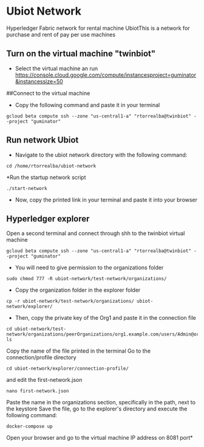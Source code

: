 # Ubiot Network

Hyperledger Fabric network for rental machine UbiotThis is a network for purchase and rent of pay per use machines

## Turn on the virtual machine "twinbiot"

* Select the virtual machine an run
https://console.cloud.google.com/compute/instancesproject=guminator&instancessize=50

##Connect to the virtual machine 

* Copy the following command and paste it in your terminal

```
gcloud beta compute ssh --zone "us-central1-a" "rtorrealba@twinbiot" --project "guminator" 
```

## Run network Ubiot

* Navigate to the ubiot network directory with the following command:

```
cd /home/rtorrealba/ubiot-network
```

*Run the startup network script

```
./start-network
```

* Now, copy the printed link in your terminal and paste it into your browser

## Hyperledger explorer
Open a second terminal and connect through shh to the twinbiot virtual machine

```
gcloud beta compute ssh --zone "us-central1-a" "rtorrealba@twinbiot" --project "guminator"
```

* You will need to give permission to the organizations folder

```
sudo chmod 777 -R ubiot-network/test-network/organizations/
```

* Copy the organization folder in the explorer folder

```
cp -r ubiot-network/test-network/organizations/ ubiot-network/explorer/
```

* Then, copy the private key of the Org1 and paste it in the connection file

```
cd ubiot-network/test-network/organizations/peerOrganizations/org1.example.com/users/Admin@org1.example.com/msp/keystore/
ls
```

Copy the name of the file printed in the terminal
Go to the connection/profile directory 

```
cd ubiot-network/explorer/connection-profile/
```

and edit the first-network.json

```
nano first-network.json
```

Paste the name in the organizations section, specifically in the path, next to the keystore
Save the file, go to the explorer's directory and execute the following command:

```
docker-compose up
```

Open your browser and go to the virtual machine IP address on 8081 port*
